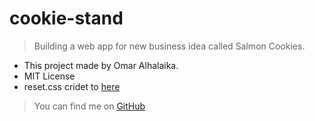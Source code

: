 # cookie-stand
>Building a web app for new business idea called Salmon Cookies.


* This project made by Omar Alhalaika.
* MIT License
* reset.css cridet to [here](http://meyerweb.com/eric/tools/css/reset/ )

>You can find me on [GitHub](https://github.com/Omar-Alhalaika)